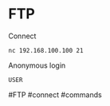 # FTP

Connect
```shell
nc 192.168.100.100 21
```

Anonymous login
```shell
USER 
```





#FTP #connect #commands 
